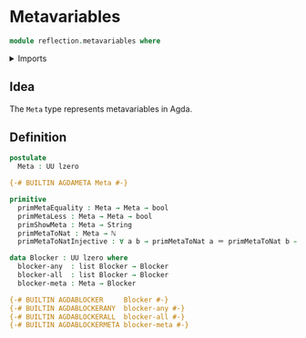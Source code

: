 # Metavariables

```agda
module reflection.metavariables where
```

<details><summary>Imports</summary>

```agda
open import elementary-number-theory.natural-numbers

open import foundation.booleans
open import foundation.identity-types
open import foundation.universe-levels

open import lists.lists

open import primitives.strings
```

</details>

## Idea

The `Meta` type represents metavariables in Agda.

## Definition

```agda
postulate
  Meta : UU lzero

{-# BUILTIN AGDAMETA Meta #-}

primitive
  primMetaEquality : Meta → Meta → bool
  primMetaLess : Meta → Meta → bool
  primShowMeta : Meta → String
  primMetaToNat : Meta → ℕ
  primMetaToNatInjective : ∀ a b → primMetaToNat a ＝ primMetaToNat b → a ＝ b

data Blocker : UU lzero where
  blocker-any  : list Blocker → Blocker
  blocker-all  : list Blocker → Blocker
  blocker-meta : Meta → Blocker

{-# BUILTIN AGDABLOCKER     Blocker #-}
{-# BUILTIN AGDABLOCKERANY  blocker-any #-}
{-# BUILTIN AGDABLOCKERALL  blocker-all #-}
{-# BUILTIN AGDABLOCKERMETA blocker-meta #-}
```
